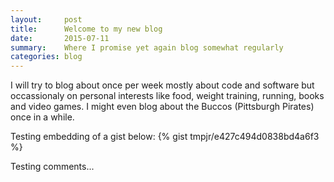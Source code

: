 ```yaml
---
layout:     post
title:      Welcome to my new blog
date:       2015-07-11
summary:    Where I promise yet again blog somewhat regularly
categories: blog 
---
```


I will try to blog about once per week mostly about code and software but occassionaly on personal interests like food, weight training, running, books and video games. I might even blog about the Buccos (Pittsburgh Pirates) once in a while.

Testing embedding of a gist below:
{% gist tmpjr/e427c494d0838bd4a6f3 %}

Testing comments...
